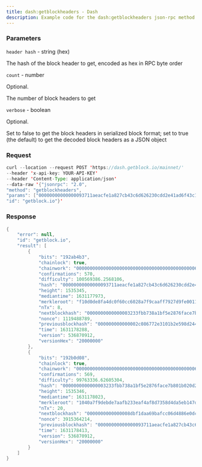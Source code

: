 ```yaml
---
title: dash:getblockheaders - Dash
description: Example code for the dash:getblockheaders json-rpc method. Сomplete guide on how to use dash:getblockheaders json-rpc in GetBlock.io Web3 documentation.
---
```


### Parameters


`header hash` - string (hex)

The hash of the block header to get, encoded as hex in RPC byte order

`count` - number

Optional.

The number of block headers to get

`verbose` - boolean

Optional.

Set to false to get the block headers in serialized block format; set to
true (the default) to get the decoded block headers as a JSON object

### Request

``` java
curl --location --request POST 'https://dash.getblock.io/mainnet/' 
--header 'x-api-key: YOUR-API-KEY' 
--header 'Content-Type: application/json' 
--data-raw '{"jsonrpc": "2.0",
"method": "getblockheaders",
"params": ["00000000000000093711aeacfe1a827cb43c6d626230cdd2e41ad6f43c1e79d3", 2, true],
"id": "getblock.io"}'
```

###  Response

``` java
{
    "error": null,
    "id": "getblock.io",
    "result": [
        {
            "bits": "192ab4b3",
            "chainlock": true,
            "chainwork": "000000000000000000000000000000000000000000006150154939c35ffff276",
            "confirmations": 570,
            "difficulty": 100569386.2568106,
            "hash": "00000000000000093711aeacfe1a827cb43c6d626230cdd2e41ad6f43c1e79d3",
            "height": 1535345,
            "mediantime": 1631177973,
            "merkleroot": "f10d0de8fa4dc0f60cc6028a7f9caaff7927d9fe00114d8211e1527e557fdced",
            "nTx": 8,
            "nextblockhash": "0000000000000003233fbb738a1bf5e2876face7b801b020d276b9c6c3967c67",
            "nonce": 1119488789,
            "previousblockhash": "000000000000002c086772e3101b2e598d244e20b73211d1dd86c59584dc4407",
            "time": 1631178288,
            "version": 536870912,
            "versionHex": "20000000"
        },
        {
            "bits": "192b0d08",
            "chainlock": true,
            "chainwork": "0000000000000000000000000000000000000000000061501b3b843e4abfe01c",
            "confirmations": 569,
            "difficulty": 99763336.62605304,
            "hash": "0000000000000003233fbb738a1bf5e2876face7b801b020d276b9c6c3967c67",
            "height": 1535346,
            "mediantime": 1631178023,
            "merkleroot": "1040a7f9debde7aafb233eaf4af8d7358d4da5eb147d64ce1a146d293b945466",
            "nTx": 20,
            "nextblockhash": "0000000000000008dbf1daa69bafcc06d4886e0dcf4ab72cbb05574250ac4b9b",
            "nonce": 3915364214,
            "previousblockhash": "00000000000000093711aeacfe1a827cb43c6d626230cdd2e41ad6f43c1e79d3",
            "time": 1631178413,
            "version": 536870912,
            "versionHex": "20000000"
        }
    ]
}
```


